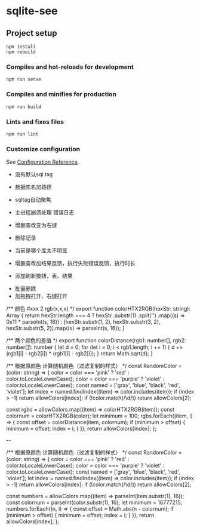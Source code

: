 # sqlite-see

## Project setup
```
npm install
npm rebuild
```

### Compiles and hot-reloads for development
```
npm run serve
```

### Compiles and minifies for production
```
npm run build
```

### Lints and fixes files
```
npm run lint
```

### Customize configuration
See [Configuration Reference](https://cli.vuejs.org/config/).


+ 没有默认sql tag
+ 数据库名加路径
+ sqltag自动聚焦
+ 主进程崩溃处理
  错误日志
+ 增删查改变为右键

+ 删除记录
+ 当前是哪个库太不明显
+ 增删查改加结果反馈，执行失败错误反馈，执行时长
+ 添加刷新按钮，表、结果

- 批量删除
- 加拖拽打开、右键打开

/** 颜色 #xxx 2 rgb(x,x,x) */
export function colorHTX2RGB(hexStr: string): Array<number> {
  return hexStr.length === 4
    ? hexStr
        .substr(1)
        .split('')
        .map((s) => 0x11 * parseInt(s, 16))
    : [hexStr.substr(1, 2), hexStr.substr(3, 2), hexStr.substr(5, 2)].map((s) => parseInt(s, 16));
}

/** 两个颜色的差值 */
export function colorDistance(rgb1: number[], rgb2: number[]): number {
  let d = 0;
  for (let i = 0; i < rgb1.length; i += 1) {
    d += (rgb1[i] - rgb2[i]) * (rgb1[i] - rgb2[i]);
  }
  return Math.sqrt(d);
}

/** 根据原颜色 计算随机颜色（过滤复制的样式） */
const RandomColor = (color: string) => {
  color = color === 'pink' ? 'red' : color.toLocaleLowerCase();
  color = color === 'purple' ? 'violet' : color.toLocaleLowerCase();
  const named = ['gray', 'blue', 'black', 'red', 'violet'];
  let index = named.findIndex((item) => color.includes(item));
  if (index > -1) return allowColors[index];
  if (!color.match(/\d/)) return allowColors[2];

  const rgbs = allowColors.map((item) => colorHTX2RGB(item));
  const colornum = colorHTX2RGB(color);
  let minimum = 100;
  rgbs.forEach((item, i) => {
    const offset = colorDistance(item, colornum);
    if (minimum > offset) {
      minimum = offset;
      index = i;
    }
  });
  return allowColors[index];
};


--

/** 根据原颜色 计算随机颜色（过滤复制的样式） */
const RandomColor = (color: string) => {
  color = color === 'pink' ? 'red' : color.toLocaleLowerCase();
  color = color === 'purple' ? 'violet' : color.toLocaleLowerCase();
  const named = ['gray', 'blue', 'black', 'red', 'violet'];
  let index = named.findIndex((item) => color.includes(item));
  if (index > -1) return allowColors[index];
  if (!color.match(/\d/)) return allowColors[2];

  const numbers = allowColors.map((item) => parseInt(item.substr(1), 16));
  const colornum = parseInt(color.substr(1), 16);
  let minimum = 16777215;
  numbers.forEach((n, i) => {
    const offset = Math.abs(n - colornum);
    if (minimum > offset) {
      minimum = offset;
      index = i;
    }
  });
  return allowColors[index];
};